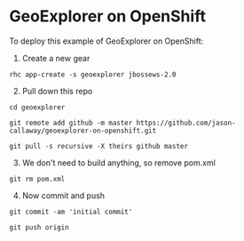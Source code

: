 GeoExplorer on OpenShift
========================

To deploy this example of GeoExplorer on OpenShift:

1.  Create a new gear

```
rhc app-create -s geoexplorer jbossews-2.0
```

2.  Pull down this repo

```
cd geoexplorer

git remote add github -m master https://github.com/jason-callaway/geoexplorer-on-openshift.git

git pull -s recursive -X theirs github master
```

3.  We don't need to build anything, so remove pom.xml

```
git rm pom.xml
```

4.  Now commit and push

```
git commit -am 'initial commit'

git push origin
```
